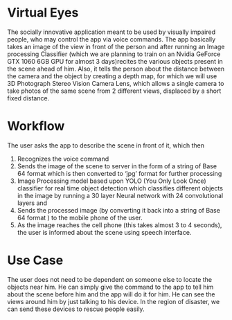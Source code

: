 # Virtual Eyes

The socially innovative application meant to be used by visually impaired people, who may control the app via voice commands. The app basically takes an image of the view in front of the person and after running an Image processing Classifier (which we are planning to train on an Nvidia GeForce GTX 1060 6GB GPU for almost 3 days)recites the various objects present in the scene ahead of him. Also, it tells the person about the distance between the camera and the object by creating a depth map, for which we will use 3D Photograph Stereo Vision Camera Lens, which allows a single camera to take photos of the same scene from 2 different views, displaced by a short fixed distance.

# Workflow

The user asks the app to describe the scene in front of it, which then 
1) Recognizes the voice command
2) Sends the image of the scene to server in the form of a string of Base 64 format which is then converted to ‘jpg’ format for further processing
3)  Image Processing model based upon YOLO (You Only Look Once) classifier for real time  object detection which classifies different objects in the image by running a 30 layer Neural network with 24 convolutional layers and 
4) Sends the processed image (by converting it back into a string of Base 64 format ) to the mobile phone of the user.
5) As the image reaches the cell phone (this takes almost 3 to 4 seconds), the user is informed about the scene using speech interface.

# Use Case
The user does not need to be dependent on someone else to locate the objects near him. He can simply give the command to the app to tell him about the scene before him and the app will do it for him. He can see the views around him by just talking to his device. In the region of disaster, we can send these devices to rescue people easily.


